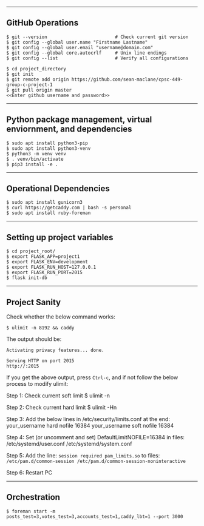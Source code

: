 
-----------------
GitHub Operations
-----------------

```
$ git --version                         # Check current git version
$ git config --global user.name "Firstname Lastname"
$ git config --global user.email "username@domain.com"
$ git config --global core.autocrlf     # Unix line endings
$ git config --list                     # Verify all configurations

$ cd project_directory
$ git init
$ git remote add origin https://github.com/sean-maclane/cpsc-449-group-c-project-1
$ git pull origin master
<<Enter github username and password>>
```

----------------------------------------------------------------
Python package management, virtual enviornment, and dependencies
----------------------------------------------------------------

```
$ sudo apt install python3-pip
$ sudo apt install python3-venv
$ python3 -m venv venv
$ . venv/bin/activate
$ pip3 install -e .
```

------------------------
Operational Dependencies
------------------------

```
$ sudo apt install gunicorn3
$ curl https://getcaddy.com | bash -s personal
$ sudo apt install ruby-foreman
```

----------------------------
Setting up project variables
----------------------------

```
$ cd project_root/
$ export FLASK_APP=project1
$ export FLASK_ENV=development
$ export FLASK_RUN_HOST=127.0.0.1
$ export FLASK_RUN_PORT=2015
$ flask init-db
```

--------------
Project Sanity
--------------

Check whether the below command works:

```
$ ulimit -n 8192 && caddy
```

The output should be:
```
Activating privacy features... done.

Serving HTTP on port 2015 
http://:2015

```

If you get the above output, press `Ctrl-c`, and if not follow the below process to modify ulimit:

Step 1:
    Check current soft limit
    $ ulimit -n

Step 2:
    Check current hard limit
    $ ulimit -Hn

Step 3:
    Add the below lines in /etc/security/limits.conf at the end:
    your_username hard nofile 16384
    your_username soft nofile 16384

Step 4:
    Set (or uncomment and set) DefaultLimitNOFILE=16384 in files:
    /etc/systemd/user.conf
    /etc/systemd/system.conf

Step 5:
    Add the line:
    ```
    session required pam_limits.so
    ```
    to files:
    ```
    /etc/pam.d/common-session
    /etc/pam.d/common-session-noninteractive
    ```

Step 6:
    Restart PC


-------------
Orchestration
-------------

```
$ foreman start -m posts_test=3,votes_test=3,accounts_test=1,caddy_lbt=1 --port 3000
```
